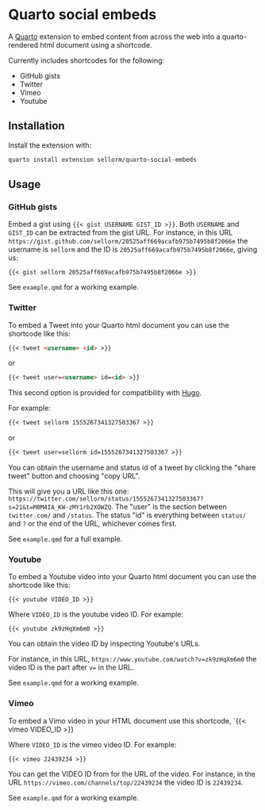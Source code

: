 # Quarto social embeds

A [Quarto](https://quarto.org) extension to embed content from across the web into a quarto-rendered html document using a shortcode.

Currently includes shortcodes for the following:

* GitHub gists
* Twitter
* Vimeo
* Youtube

## Installation

Install the extension with:

``` bash
quarto install extension sellorm/quarto-social-embeds
```

## Usage

### GitHub gists

Embed a gist using `{{< gist USERNAME GIST_ID >}}`. Both `USERNAME` and `GIST_ID` can be extracted from the gist URL. For instance, in this URL `https://gist.github.com/sellorm/20525aff669acafb975b7495b8f2066e` the username is `sellorm` and the ID is `20525aff669acafb975b7495b8f2066e`, giving us:

```
{{< gist sellorm 20525aff669acafb975b7495b8f2066e >}}
```

See `example.qmd` for a working example.

### Twitter

To embed a Tweet into your Quarto html document you can use the shortcode like this:

```markdown
{{< tweet <username> <id> >}}
```

or

```markdown
{{< tweet user=<username> id=<id> >}}
```

This second option is provided for compatibility with [Hugo](https://gohugo.io/content-management/shortcodes/#tweet).

For example:

```markdown
{{< tweet sellorm 1555267341327503367 >}}
```

or

```markdown
{{< tweet user=sellorm id=1555267341327503367 >}}
```

You can obtain the username and status id of a tweet by clicking the "share tweet" button and choosing "copy URL".

This will give you a URL like this one: `https://twitter.com/sellorm/status/1555267341327503367?s=21&t=M0M4IA_KW-zMY1rb2XOWZQ`.
The "user" is the section between `twitter.com/` and `/status`.
The status "id" is everything between `status/` and `?` or the end of the URL, whichever comes first.

See `example.qmd` for a full example.

### Youtube

To embed a Youtube video into your Quarto html document you can use the shortcode like this:

```
{{< youtube VIDEO_ID >}}
```

Where `VIDEO_ID` is the youtube video ID. For example:

```
{{< youtube zk9zHqXm6m0 >}}
```

You can obtain the video ID by inspecting Youtube's URLs.

For instance, in this URL, `https://www.youtube.com/watch?v=zk9zHqXm6m0` the video ID is the part after `v=` in the URL.

See `example.qmd` for a working example.

### Vimeo

To embed a Vimo video in your HTML document use this shortcode, `{{< vimeo VIDEO_ID >}}

Where `VIDEO_ID` is the vimeo video ID. For example:

```
{{< vimeo 22439234 >}}
```

You can get the VIDEO ID from for the URL of the video. For instance, in the URL `https://vimeo.com/channels/top/22439234` the video ID is `22439234`.

See `example.qmd` for a working example.
